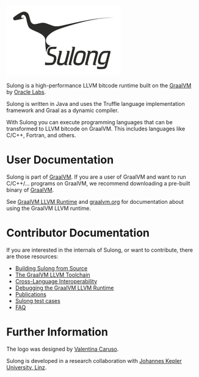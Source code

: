 ![Sulong Logo](https://raw.githubusercontent.com/mrigger/sulong-logos/master/sulong_black_with_text_transparent_300x185.png)

Sulong is a high-performance LLVM bitcode runtime built on the
[GraalVM](https://www.graalvm.org) by [Oracle Labs](https://labs.oracle.com).

Sulong is written in Java and uses the Truffle language implementation
framework and Graal as a dynamic compiler.

With Sulong you can execute programming languages that can be transformed
to LLVM bitcode on GraalVM. This includes languages like C/C++, Fortran, and others.


# User Documentation

Sulong is part of [GraalVM](https://www.graalvm.org). If you are a user of GraalVM and want
to run C/C++/... programs on GraalVM, we recommend downloading a pre-built binary of
[GraalVM](https://www.graalvm.org/downloads).

See [GraalVM LLVM Runtime](docs/user/README.md) and [graalvm.org](https://www.graalvm.org) for
documentation about using the GraalVM LLVM runtime.


# Contributor Documentation

If you are interested in the internals of Sulong, or want to contribute, there are those
resources:

* [Building Sulong from Source](docs/contributor/BUILDING.md)
* [The GraalVM LLVM Toolchain](docs/contributor/TOOLCHAIN.md)
* [Cross-Language Interoperability](docs/contributor/INTEROP.md)
* [Debugging the GraalVM LLVM Runtime](docs/contributor/DEBUGGING.md)
* [Publications](docs/contributor/PUBLICATIONS.md)
* [Sulong test cases](docs/contributor/TESTS.md)
* [FAQ](docs/contributor/FAQ.md)


# Further Information

The logo was designed by
[Valentina Caruso](https://www.behance.net/volantina-).

Sulong is developed in a research collaboration with
[Johannes Kepler University, Linz](http://www.ssw.jku.at).
